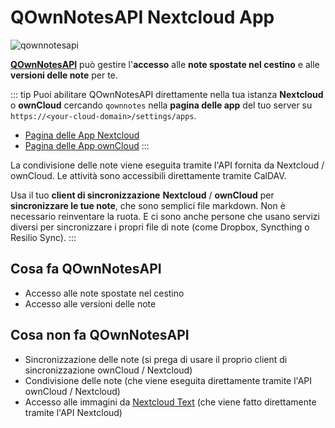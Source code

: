 # QOwnNotesAPI Nextcloud App

![qownnotesapi](/img/qownnotesapi.png)

[**QOwnNotesAPI**](https://github.com/pbek/qownnotesapi) può gestire l'**accesso** alle **note spostate nel cestino** e alle **versioni delle note** per te.

::: tip
Puoi abilitare QOwnNotesAPI direttamente nella tua istanza **Nextcloud** o **ownCloud** cercando `qownnotes` nella **pagina delle app** del tuo server su `https://<your-cloud-domain>/settings/apps`.

- [Pagina delle App Nextcloud](https://apps.nextcloud.com/apps/qownnotesapi)
- [Pagina delle App ownCloud](https://marketplace.owncloud.com/apps/qownnotesapi)
  :::

La condivisione delle note viene eseguita tramite l'API fornita da Nextcloud / ownCloud. Le attività sono accessibili direttamente tramite CalDAV.

Usa il tuo **client di sincronizzazione** **Nextcloud** / **ownCloud** per **sincronizzare le tue note**, che sono semplici file markdown. Non è necessario reinventare la ruota. E ci sono anche persone che usano servizi diversi per sincronizzare i propri file di note (come Dropbox, Syncthing o Resilio Sync).
:::

## Cosa fa QOwnNotesAPI

- Accesso alle note spostate nel cestino
- Accesso alle versioni delle note

## Cosa non fa QOwnNotesAPI

- Sincronizzazione delle note (si prega di usare il proprio client di sincronizzazione ownCloud / Nextcloud)
- Condivisione delle note (che viene eseguita direttamente tramite l'API ownCloud / Nextcloud)
- Accesso alle immagini da [Nextcloud Text](https://github.com/nextcloud/text) (che viene fatto direttamente tramite l'API Nextcloud)
